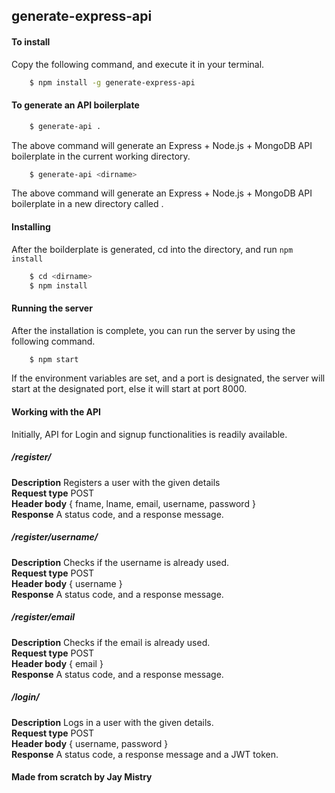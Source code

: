 ## generate-express-api
#### To install
Copy the following command, and execute it in your terminal.
```sh
    $ npm install -g generate-express-api
```

#### To generate an API boilerplate
```sh
    $ generate-api .
```
The above command will generate an Express + Node.js + MongoDB API boilerplate in the current working directory.
```sh
    $ generate-api <dirname>
```
The above command will generate an Express + Node.js + MongoDB API boilerplate in a new directory called <dirname>.

#### Installing
After the boilderplate is generated, cd into the directory, and run `npm install`
```sh
    $ cd <dirname>
    $ npm install
```

#### Running the server
After the installation is complete, you can run the server by using the following command.
```sh
    $ npm start
```
If the environment variables are set, and a port is designated, the server will start at the designated port, else it will start at port 8000.

#### Working with the API
Initially, API for Login and signup functionalities is readily available.
##### /register/
**Description** Registers a user with the given details  
**Request type** POST  
**Header body** { fname, lname, email, username, password }  
**Response** A status code, and a response message.  

##### /register/username/
**Description** Checks if the username is already used.  
**Request type** POST  
**Header body** { username }  
**Response** A status code, and a response message.  

##### /register/email
**Description** Checks if the email is already used.  
**Request type** POST  
**Header body** { email }  
**Response** A status code, and a response message. 

##### /login/
**Description** Logs in a user with the given details.  
**Request type** POST  
**Header body** { username, password }  
**Response** A status code, a response message and a JWT token.

#### Made from scratch by Jay Mistry
